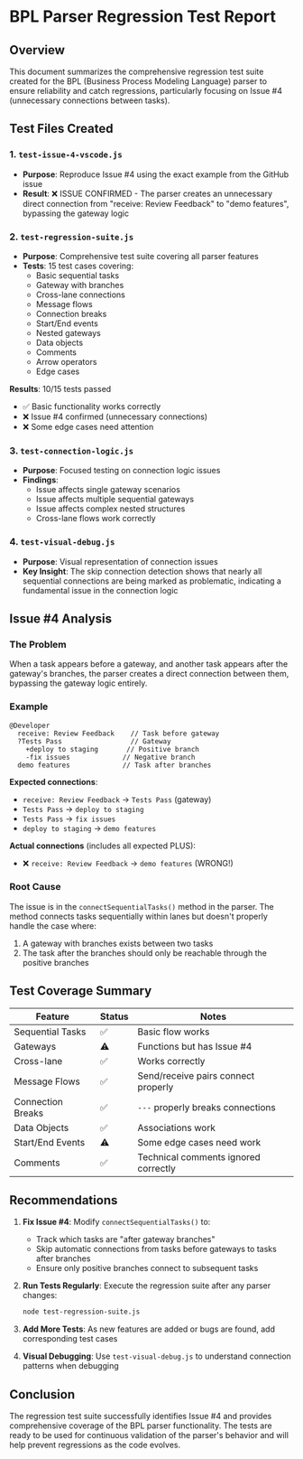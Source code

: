 # BPL Parser Regression Test Report

## Overview
This document summarizes the comprehensive regression test suite created for the BPL (Business Process Modeling Language) parser to ensure reliability and catch regressions, particularly focusing on Issue #4 (unnecessary connections between tasks).

## Test Files Created

### 1. `test-issue-4-vscode.js`
- **Purpose**: Reproduce Issue #4 using the exact example from the GitHub issue
- **Result**: ❌ ISSUE CONFIRMED - The parser creates an unnecessary direct connection from "receive: Review Feedback" to "demo features", bypassing the gateway logic

### 2. `test-regression-suite.js`
- **Purpose**: Comprehensive test suite covering all parser features
- **Tests**: 15 test cases covering:
  - Basic sequential tasks
  - Gateway with branches
  - Cross-lane connections
  - Message flows
  - Connection breaks
  - Start/End events
  - Nested gateways
  - Data objects
  - Comments
  - Arrow operators
  - Edge cases

**Results**: 10/15 tests passed
- ✅ Basic functionality works correctly
- ❌ Issue #4 confirmed (unnecessary connections)
- ❌ Some edge cases need attention

### 3. `test-connection-logic.js`
- **Purpose**: Focused testing on connection logic issues
- **Findings**:
  - Issue affects single gateway scenarios
  - Issue affects multiple sequential gateways
  - Issue affects complex nested structures
  - Cross-lane flows work correctly

### 4. `test-visual-debug.js`
- **Purpose**: Visual representation of connection issues
- **Key Insight**: The skip connection detection shows that nearly all sequential connections are being marked as problematic, indicating a fundamental issue in the connection logic

## Issue #4 Analysis

### The Problem
When a task appears before a gateway, and another task appears after the gateway's branches, the parser creates a direct connection between them, bypassing the gateway logic entirely.

### Example
```
@Developer
  receive: Review Feedback    // Task before gateway
  ?Tests Pass                 // Gateway
    +deploy to staging       // Positive branch
    -fix issues             // Negative branch  
  demo features             // Task after branches
```

**Expected connections**:
- `receive: Review Feedback` → `Tests Pass` (gateway)
- `Tests Pass` → `deploy to staging`
- `Tests Pass` → `fix issues`
- `deploy to staging` → `demo features`

**Actual connections** (includes all expected PLUS):
- ❌ `receive: Review Feedback` → `demo features` (WRONG!)

### Root Cause
The issue is in the `connectSequentialTasks()` method in the parser. The method connects tasks sequentially within lanes but doesn't properly handle the case where:
1. A gateway with branches exists between two tasks
2. The task after the branches should only be reachable through the positive branches

## Test Coverage Summary

| Feature | Status | Notes |
|---------|---------|--------|
| Sequential Tasks | ✅ | Basic flow works |
| Gateways | ⚠️ | Functions but has Issue #4 |
| Cross-lane | ✅ | Works correctly |
| Message Flows | ✅ | Send/receive pairs connect properly |
| Connection Breaks | ✅ | `---` properly breaks connections |
| Data Objects | ✅ | Associations work |
| Start/End Events | ⚠️ | Some edge cases need work |
| Comments | ✅ | Technical comments ignored correctly |

## Recommendations

1. **Fix Issue #4**: Modify `connectSequentialTasks()` to:
   - Track which tasks are "after gateway branches"
   - Skip automatic connections from tasks before gateways to tasks after branches
   - Ensure only positive branches connect to subsequent tasks

2. **Run Tests Regularly**: Execute the regression suite after any parser changes:
   ```bash
   node test-regression-suite.js
   ```

3. **Add More Tests**: As new features are added or bugs are found, add corresponding test cases

4. **Visual Debugging**: Use `test-visual-debug.js` to understand connection patterns when debugging

## Conclusion

The regression test suite successfully identifies Issue #4 and provides comprehensive coverage of the BPL parser functionality. The tests are ready to be used for continuous validation of the parser's behavior and will help prevent regressions as the code evolves.